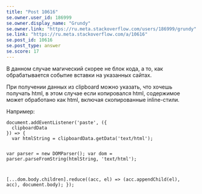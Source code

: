 ```yaml
---
title: "Post 10616"
se.owner.user_id: 186999
se.owner.display_name: "Grundy"
se.owner.link: "https://ru.meta.stackoverflow.com/users/186999/grundy"
se.link: "https://ru.meta.stackoverflow.com/a/10616"
se.post_id: 10616
se.post_type: answer
se.score: 17
---
```

<p>В данном случае магический скорее не блок кода, а то, как обрабатывается событие вставки на указанных сайтах.</p>
<p>При получении данных из clipboard можно указать, что хочешь получать html, в этом случае если копировался html, содержимое может обработано как html, включая скопированные inline-стили.</p>
<p>Например:</p>
<p><div class="snippet" data-lang="js" data-hide="false" data-console="false" data-babel="false">
<div class="snippet-code">
<pre class="snippet-code-js lang-js prettyprint-override"><code>document.addEventListener('paste', ({
  clipboardData
}) =&gt; {
  var htmlString = clipboardData.getData('text/html');

  var parser = new DOMParser();
  var dom = parser.parseFromString(htmlString, 'text/html');

  [...dom.body.children].reduce((acc, el) =&gt; (acc.appendChild(el), acc), document.body);
});</code></pre>
</div>
</div>
</p>
